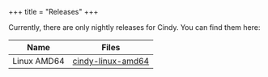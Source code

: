 +++
title = "Releases"
+++

Currently, there are only nightly releases for Cindy. You can find them here:

| Name | Files |
| --- | --- |
| Linux AMD64 | [cindy-linux-amd64](https://cindy.pics/releases/cindy-linux-amd64) |
